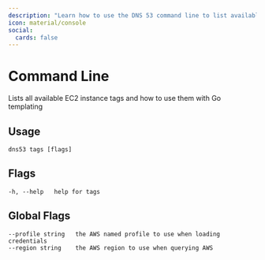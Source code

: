 ```yaml
---
description: "Learn how to use the DNS 53 command line to list available EC2 instance tags"
icon: material/console
social:
  cards: false
---
```


# Command Line

Lists all available EC2 instance tags and how to use them with Go templating

## Usage

```{ .text .no-select .no-copy }
dns53 tags [flags]
```

## Flags

```{ .text .no-select .no-copy }
-h, --help   help for tags
```

## Global Flags

```{ .text .no-select .no-copy }
--profile string   the AWS named profile to use when loading credentials
--region string    the AWS region to use when querying AWS
```
